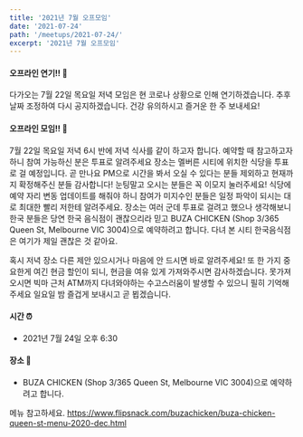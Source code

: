 ```yaml
---
title: '2021년 7월 오프모임'
date: '2021-07-24'
path: '/meetups/2021-07-24/'
excerpt: '2021년 7월 오프모임'
---
```


#### 오프라인 연기!! 🚀

다가오는 7월 22일 목요일 저녁 모임은 현 코로나 상황으로 인해 연기하겠습니다. 
추후 날짜 조정하여 다시 공지하겠습니다. 건강 유의하시고 즐거운 한 주 보내세요!

#### 오프라인 모임!! 🚀

7월 22일 목요일 저녁 6시 반에 저녁 식사를 같이 하고자 합니다. 
예약할 때 참고하고자 하니 참여 가능하신 분은 투표로 알려주세요 
장소는 멜버른 시티에 위치한 식당을 투표로 걸 예정입니다. 곧 만나요
PM으로 시간을 봐서 오실 수 있다는 분들 제외하고 현재까지 확정해주신 분들 감사합니다! 눈팅말고 오시는 분들은 꼭 이모지 눌러주세요! 
식당에 예약 자리 변동 업데이트를 해줘야 하니 참여가 미지수인 분들은 일정 파악이 되시는 대로 최대한 빨리 저한테 알려주세요. 
장소는 여러 군데 투표로 걸려고 했으나 생각해보니 한국 분들은 당연 한국 음식점이 괜찮으리라 믿고 
BUZA CHICKEN (Shop 3/365 Queen St, Melbourne VIC 3004)으로 예약하려고 합니다. 
다녀 본 시티 한국음식점은 여기가 제일 괜찮은 것 같아요.

혹시 저녁 장소 다른 제안 있으시거나 마음에 안 드시면 바로 알려주세요! 
또 한 가지 중요한게 여긴 현금 할인이 되니, 현금을 여유 있게 가져와주시면 감사하겠습니다. 
못가져 오시면 빅마 근처 ATM까지 다녀와야하는 수고스러움이 발생할 수 있으니 필히 기억해주세요 
일요일 밤 즐겁게 보내시고 곧 뵙겠습니다.

#### 시간 ⏰

- 2021년 7월 24일 오후 6:30

#### 장소 ‍🚶

- BUZA CHICKEN (Shop 3/365 Queen St, Melbourne VIC 3004)으로 예약하려고 합니다. 

메뉴 참고하세요.
https://www.flipsnack.com/buzachicken/buza-chicken-queen-st-menu-2020-dec.html 